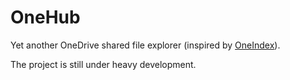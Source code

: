 # OneHub
Yet another OneDrive shared file explorer (inspired by [OneIndex](https://github.com/donwa/oneindex)).

The project is still under heavy development.